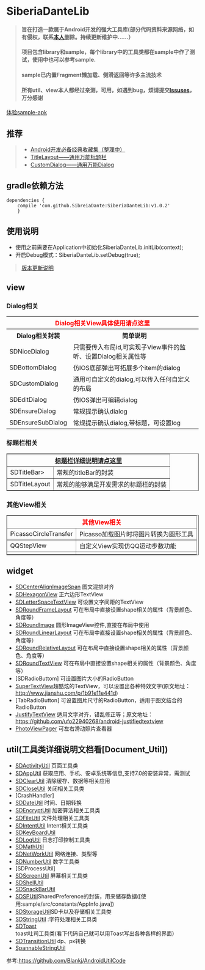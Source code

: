 # SiberiaDanteLib
>#### 旨在打造一款属于Android开发的强大工具库(部分代码资料来源网络，如有侵权，联系[本人](https://github.com/SiberiaDante/SiberiaDanteLib/blob/d30aec89d5a4972db5ee018a0f9127641b18f8a0/doc/ABOUTME.md)删除。持续更新维护中……）
>#### 项目包含library和sample，每个library中的工具类都在sample中作了测试，使用中也可以参考sample.
>#### sample已内置Fragment懒加载、侧滑返回等许多主流技术
>#### 所有util、view本人都经过亲测，可用，如遇到bug，烦请提交[Issuses](https://github.com/SiberiaDante/SiberiaDanteLib/issues)，万分感谢

[体验sample-apk](https://github.com/SiberiaDante/SiberiaDanteLib/tree/d30aec89d5a4972db5ee018a0f9127641b18f8a0/sample/sample-debug.apk)
## 推荐
>* [Android开发必备经典收藏集（整理中）]
>* [TitleLayout——通用万能标题栏]
>* [CustomDialog——通用万能Dialog]

## gradle依赖方法
```
dependencies {
    compile 'com.github.SibreiaDante:SiberiaDanteLib:v1.0.2'
	}
```
## 使用说明

 * 使用之前需要在Application中初始化SiberiaDanteLib.initLib(context);
 * 开启Debug模式：SiberiaDanteLib.setDebug(true);

> [版本更新说明](https://github.com/SiberiaDante/SiberiaDanteLib/blob/d30aec89d5a4972db5ee018a0f9127641b18f8a0/doc/VERSION_UPDATE.md)

## view
### Dialog相关

<table>
    <tr>
        <th colspan="2" style="color:red">Dialog相关View具体使用请点这里</th>
    </tr>
    <tr>
        <th>Dialog相关封装</th>
        <th>简单说明</th>
    </tr>
    <tr>
        <td>SDNiceDialog</a></td>
        <td>只需要传入布局id,可实现子View事件的监听、设置Dialog相关属性等</td>
    </tr>
    <tr>
        <td>SDBottomDialog</td>
        <td>仿IOS底部弹出可拓展多个item的dialog</td>
    </tr>
    <tr>
        <td>SDCustomDialog</td>
        <td>通用可自定义的dialog,可以传入任何自定义的布局</td>
    </tr>
    <tr>
        <td>SDEditDialog</td>
        <td>仿IOS弹出可编辑dialog</td>
    </tr>
    <tr>
        <td>SDEnsureDialog</td>
        <td>常规提示确认dialog</td>
    </tr>
    <tr>
        <td>SDEnsureSubDialog</td>
        <td>常规提示确认dialog,带标题，可设置log</td>
    </tr>
</table>

### 标题栏相关
<table border="1">
    <tr>
        <th colspan="2" style="color:red" ><a href="https://github.com/SiberiaDante/SiberiaDanteLib/wiki/About-Title">标题栏详细说明请点这里</a></th>
    </tr>
    <tr>
        <td>SDTitleBar></td>
        <td>常规的titleBar的封装</td>
    </tr>
    <tr>
        <td>SDTitleLayout</td>
        <td>常规的能够满足开发需求的标题栏的封装</td>
    </tr>
</table>

### 其他View相关
<table border="1">
    <tr>
        <th colspan="2" style="color:red">其他View相关</th>
    </tr>
    <tr>
        <td>PicassoCircleTransfer</td>
        <td>Picasso加载图片时将图片转换为圆形工具</td>
    </tr>
    <tr>
        <td>QQStepView</td>
        <td> 自定义View实现仿QQ运动步数功能</td>
    </tr>
    <tr>
        <td></td>
        <td></td>
    </tr>
</table>

## widget
* [SDCenterAlignImageSpan]     图文混排对齐
* [SDHexagonView]             正六边形TextView
* [SDLetterSpaceTextView] 可设置文字间距的TextView
* [SDRoundFrameLayout] 可在布局中直接设置shape相关的属性（背景颜色、角度等）
* [SDRoundImage] 圆形ImageView控件,直接在布局中使用
* [SDRoundLinearLayout] 可在布局中直接设置shape相关的属性（背景颜色、角度等）
* [SDRoundRelativeLayout] 可在布局中直接设置shape相关的属性（背景颜色、角度等）
* [SDRoundTextView] 可在布局中直接设置shape相关的属性（背景颜色、角度等）
* [SDRadioButtom] 可设置图片大小的RadioButton
* [SuperTextView]超酷炫的TextView，可以设置出各种特效文字(原文地址：http://www.jianshu.com/p/1b91e11e441d)
* [TabRadioButton] 可设置图片尺寸的RadioButton，适用于图文结合的RadioButton
* [JustifyTextView] 适用文字对齐，错乱修正等；原文地址：https://github.com/ufo22940268/android-justifiedtextview
* [PhotoViewPager] 可左右滑动照片查看器

## util(工具类详细说明文档看[Document_Util])
* [SDActivityUtil]                  页面工具类
* [SDAppUtil]                       获取应用、手机、安卓系统等信息,支持7.0的安装异常，需测试
* [SDClearUtil]                     清除缓存、数据等相关应用
* [SDCloseUtil]                     关闭相关工具类
* [CrashHandler]
* [SDDateUtil]                      时间、日期转换
* [SDEncryptUtil]                     加密算法相关工具类
* [SDFileUtil]                      文件处理相关工具类
* [SDIntentUtil]                    Intent相关工具类
* [SDKeyBoardUtil]
* [SDLogUtil]                       日志打印控制工具类
* [SDMathUtil]
* [SDNetWorkUtil]                   网络连接、类型等
* [SDNumberUtil]                    数字工具类
* [SDProcessUtil]
* [SDScreenUtil]                    屏幕相关工具类
* [SDShellUtil]
* [SDSnackBarUtil]
* [SDSPUtil]SharedPreference的封装，用来储存数据([使用:sample/src/constants/AppInfo.java])
* [SDStorageUtil]SD卡以及存储相关工具类
* [SDStringUtil] :字符处理相关工具类
* [SDToast] toast吐司工具类(看下代码自己就可以用Toast写出各种各样的界面）
* [SDTransitionUtil] dp、px转换
* [SpannableStringUtil]

 参考:https://github.com/Blankj/AndroidUtilCode

<!--  View-->

[PicassoCircleTransfer]:https://github.com/SibreiaDante/SiberiaDanteLib/blob/master/siberiadante/src/main/java/com/siberiadante/lib/view/PicassoCircleTransfer.java
[QQStepView]:https://github.com/SibreiaDante/SiberiaDanteLib/blob/master/siberiadante/src/main/java/com/siberiadante/lib/view/QQStepView.java

<!--  widget-->
[JustifyTextView]:https://github.com/SibreiaDante/SiberiaDanteLib/blob/master/siberiadante/src/main/java/com/siberiadante/lib/widget/JustifyTextView.java
[PhotoViewPager]:https://github.com/SibreiaDante/SiberiaDanteLib/blob/master/siberiadante/src/main/java/com/siberiadante/lib/widget/PhotoViewPager.java
[SuperTextView]:https://github.com/SibreiaDante/SiberiaDanteLib/blob/master/siberiadante/src/main/java/com/siberiadante/lib/widget/SuperTextView.java

[SDCenterAlignImageSpan]:https://github.com/SibreiaDante/SiberiaDanteLib/blob/master/siberiadante/src/main/java/com/siberiadante/lib/widget/SDCenterAlignImageSpan.java
[SDHexagonView]:https://github.com/SibreiaDante/SiberiaDanteLib/blob/master/siberiadante/src/main/java/com/siberiadante/lib/widget/SDHexagonView.java
[SDLetterSpaceTextView]:https://github.com/SibreiaDante/SiberiaDanteLib/blob/master/siberiadante/src/main/java/com/siberiadante/lib/widget/SDLetterSpaceTextView.java
[SDRadioButton]:https://github.com/SibreiaDante/SiberiaDanteLib/blob/master/siberiadante/src/main/java/com/siberiadante/lib/widget/SDRadioButton.java
[SDRoundFrameLayout]:https://github.com/SibreiaDante/SiberiaDanteLib/blob/master/siberiadante/src/main/java/com/siberiadante/lib/widget/SDRoundFrameLayout.java
[SDRoundImage]:https://github.com/SibreiaDante/SiberiaDanteLib/blob/master/siberiadante/src/main/java/com/siberiadante/lib/widget/SDRoundImage.java
[SDRoundLinearLayout]:https://github.com/SibreiaDante/SiberiaDanteLib/blob/master/siberiadante/src/main/java/com/siberiadante/lib/widget/SDRoundLinearLayout.java
[SDRoundRelativeLayout]:https://github.com/SibreiaDante/SiberiaDanteLib/blob/master/siberiadante/src/main/java/com/siberiadante/lib/widget/SDRoundRelativeLayout.java
[SDRoundTextView]:https://github.com/SibreiaDante/SiberiaDanteLib/blob/master/siberiadante/src/main/java/com/siberiadante/lib/widget/SDRoundTextView.java

<!--  util-->
[SDActivityUtil]:https://github.com/SibreiaDante/SiberiaDanteLib/blob/master/siberiadante/src/main/java/com/siberiadante/lib/util/SDActivityUtil.java
[SDAppUtil]:https://github.com/SibreiaDante/SiberiaDanteLib/blob/master/siberiadante/src/main/java/com/siberiadante/lib/util/SDAppUtil.java
[SDClearUtil]:https://github.com/SibreiaDante/SiberiaDanteLib/blob/master/siberiadante/src/main/java/com/siberiadante/lib/util/SDClearUtil.java
[SDCloseUtil]:https://github.com/SibreiaDante/SiberiaDanteLib/blob/master/siberiadante/src/main/java/com/siberiadante/lib/util/SDCloseUtil.java
[SDCrashHandler]:https://github.com/SibreiaDante/SiberiaDanteLib/blob/master/siberiadante/src/main/java/com/siberiadante/lib/util/SDCrashHandler.java
[SDDateUtil]:https://github.com/SibreiaDante/SiberiaDanteLib/blob/master/siberiadante/src/main/java/com/siberiadante/lib/util/SDDateUtil.java
[SDEncryptUtil]:https://github.com/SibreiaDante/SiberiaDanteLib/blob/master/siberiadante/src/main/java/com/siberiadante/lib/util/SDEncryptUtil.java
[SDFileUtil]:https://github.com/SibreiaDante/SiberiaDanteLib/blob/master/siberiadante/src/main/java/com/siberiadante/lib/util/SDFileUtil.java
[SDIntentUtil]:https://github.com/SibreiaDante/SiberiaDanteLib/blob/master/siberiadante/src/main/java/com/siberiadante/lib/util/SDIntentUtil.java
[SDKeyBoardUtil]:https://github.com/SibreiaDante/SiberiaDanteLib/blob/master/siberiadante/src/main/java/com/siberiadante/lib/util/SDKeyBoardUtil.java
[SDLogUtil]:https://github.com/SibreiaDante/SiberiaDanteLib/blob/master/siberiadante/src/main/java/com/siberiadante/lib/util/SDLogUtil.java
[SDMathUtil]:https://github.com/SibreiaDante/SiberiaDanteLib/blob/master/siberiadante/src/main/java/com/siberiadante/lib/util/SDMathUtil.java
[SDNetWorkUtil]:https://github.com/SibreiaDante/SiberiaDanteLib/blob/master/siberiadante/src/main/java/com/siberiadante/lib/util/SDNetWorkUtil.java
[SDNumberUtil]:https://github.com/SibreiaDante/SiberiaDanteLib/blob/master/siberiadante/src/main/java/com/siberiadante/lib/lib/util/SDNumberUtil.java
[SDProgressUtil]:https://github.com/SibreiaDante/SiberiaDanteLib/blob/master/siberiadante/src/main/java/com/siberiadante/lib/lib/util/SDProgressUtil.java
[SDScreenUtil]:https://github.com/SibreiaDante/SiberiaDanteLib/blob/master/siberiadante/src/main/java/com/siberiadante/lib/util/SDScreenUtil.java
[SDShellUtil]:https://github.com/SibreiaDante/SiberiaDanteLib/blob/master/siberiadante/src/main/java/com/siberiadante/lib/util/SDShellUtil.java
[SDSnackBarUtil]:https://github.com/SibreiaDante/SiberiaDanteLib/blob/master/siberiadante/src/main/java/com/siberiadante/lib/util/SDSnackBarUtil.java
[SDSPUtil]:https://github.com/SibreiaDante/SiberiaDanteLib/blob/master/siberiadante/src/main/java/com/siberiadante/lib/util/SDSPUtil.java
[SDStorageUtil]:https://github.com/SibreiaDante/SiberiaDanteLib/blob/master/siberiadante/src/main/java/com/siberiadante/lib/util/SDStorageUtil.java
[SDStringUtil]:https://github.com/SibreiaDante/SiberiaDanteLib/blob/master/siberiadante/src/main/java/com/siberiadante/lib/util/SDStringUtil.java
[SDToast]:https://github.com/SibreiaDante/SiberiaDanteLib/blob/master/siberiadante/src/main/java/com/siberiadante/lib/util/SDToast.java
[SDTransitionUtil]:https://github.com/SibreiaDante/SiberiaDanteLib/blob/master/siberiadante/src/main/java/com/siberiadante/lib/util/SDTransitionUtil.java
[SpannableStringUtil]:https://github.com/SibreiaDante/SiberiaDanteLib/blob/master/siberiadante/src/main/java/com/siberiadante/lib/util/SpannableStringUtil.java



<!--  推荐-->
[Android开发必备经典收藏集（整理中）]:http://www.jianshu.com/p/a49081da249a
[TitleLayout——通用万能标题栏]:https://github.com/SiberiaDante/TitleLayout
[CustomDialog——通用万能Dialog]:https://github.com/SiberiaDante/CustomDialog